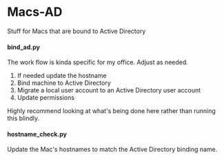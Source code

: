 Macs-AD
=======

Stuff for Macs that are bound to Active Directory

#### **bind_ad.py**

The work flow is kinda specific for my office. Adjust as needed.

1. If needed update the hostname
2. Bind machine to Active Directory
3. Migrate a local user account to an Active Directory user account
4. Update permissions

Highly recommend looking at what's being done here rather than running this blindly.

#### **hostname_check.py**

Update the Mac's hostnames to match the Active Directory binding name.
